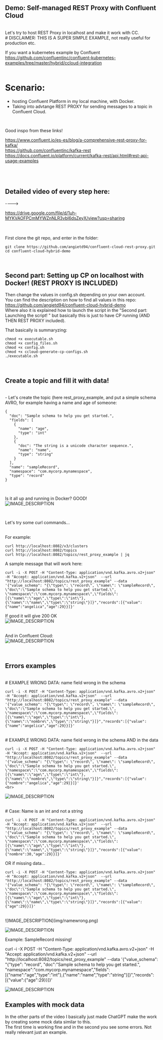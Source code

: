 ## Demo: Self-managed REST Proxy with Confluent Cloud
<br>
Let's try to host REST Proxy in localhost and make it work with CC.
<br>
# DISCLAIMER: THIS IS A SUPER SIMPLE EXAMPLE, not really useful for production etc. <br>

If you want a kubernetes example by Confluent <br>
https://github.com/confluentinc/confluent-kubernetes-examples/tree/master/hybrid/ccloud-integration
<br>
<br>
# Scenario: <br>
- hosting Confluent Platform in my local machine, with Docker. <br>
- Taking into advtange REST PROXY for sending messages to a topic in Confluent Cloud.
<br>

Good inspo from these links! <br>

https://www.confluent.io/es-es/blog/a-comprehensive-rest-proxy-for-kafka/ <br>
https://github.com/confluentinc/kafka-rest <br>
https://docs.confluent.io/platform/current/kafka-rest/api.html#rest-api-usage-examples <br>
<br>                    
<br>
## Detailed video of every step here:<br>
----> 

https://drive.google.com/file/d/1uh-MYKVAOFPCmMYWZnNLR3vbl6dsZeyX/view?usp=sharing

<br>

<br>
First clone the git repo, and enter in the folder:

```
git clone https://github.com/angietd94/confluent-cloud-rest-proxy.git
cd confluent-cloud-hybrid-demo

```

<br>

##  Second part: Setting up CP on localhost with Docker! (REST PROXY IS INCLUDED) <br>

Then change the values in config.sh depending on your own account. <br>
You can find the description on how to find all values in this repo: <br>
https://github.com/angietd94/confluent-cloud-hybrid-demo <br>
Where also it is explained how to launch the script in the "Second part: Launching the script! " but basically this is just to have CP running (AND THEN REST PROXY included).

That basically is summaryzing: <br>
```
chmod +x executable.sh 
chmod +x config_files.sh
chmod +x config.sh
chmod +x ccloud-generate-cp-configs.sh
./executable.sh
```
<br>



##  Create a topic and fill it with data!  <br>

<br>
- Let's create the topic (here rest_proxy_example, and put a simple schema AVRO, for example having a name and age of someone:
<br>

```
{
  "doc": "Sample schema to help you get started.",
  "fields": [
    {
      "name": "age",
      "type": "int"
    },
    {
      "doc": "The string is a unicode character sequence.",
      "name": "name",
      "type": "string"
    }
  ],
  "name": "sampleRecord",
  "namespace": "com.mycorp.mynamespace",
  "type": "record"
}
```

<br>

Is it all up and running in Docker? GOOD! <br>
![IMAGE_DESCRIPTION](img/docker.png)<br>


<br>

Let's try some curl commands...

<br>
For example: <br>

```
curl http://localhost:8082/v3/clusters
curl http://localhost:8082/topics
curl http://localhost:8082/topics/rest_proxy_example | jq
```

A sample message that will work here: <br>

```
curl -i -X POST -H "Content-Type: application/vnd.kafka.avro.v2+json" -H "Accept: application/vnd.kafka.v2+json"  --url "http://localhost:8082/topics/rest_proxy_example" --data '{"value_schema": "{\"type\": \"record\", \"name\": \"sampleRecord\", \"doc\":\"Sample schema to help you get started.\", \"namespace\":\"com.mycorp.mynamespace\",\"fields\":[{\"name\":\"age\",\"type\":\"int\"},{\"name\":\"name\",\"type\":\"string\"}]}","records":[{"value":{"name":"angelica","age":29}}]}' 
```


If good it will give 200 OK<br>
![IMAGE_DESCRIPTION](img/messageok.png)<br>

<br> And in Confluent Cloud: <br>
![IMAGE_DESCRIPTION](img/ccok.png)<br>


<br>

## Errors examples
<br>
# EXAMPLE WRONG DATA: name field wrong in the schema <br>

```
curl -i -X POST -H "Content-Type: application/vnd.kafka.avro.v2+json" -H "Accept: application/vnd.kafka.v2+json"  --url "http://localhost:8082/topics/rest_proxy_example" --data '{"value_schema": "{\"type\": \"record\", \"name\": \"sampleRecord\", \"doc\":\"Sample schema to help you get started.\", \"namespace\":\"com.mycorp.mynamespace\",\"fields\":[{\"name\":\"age\",\"type\":\"int\"},{\"name\":\"nombre\",\"type\":\"string\"}]}","records":[{"value":{"name":"angelica","age":29}}]}' 
```

<br>
# EXAMPLE WRONG DATA: name field wrong in the schema AND in the data  <br>

```
curl -i -X POST -H "Content-Type: application/vnd.kafka.avro.v2+json" -H "Accept: application/vnd.kafka.v2+json"  --url "http://localhost:8082/topics/rest_proxy_example" --data '{"value_schema": "{\"type\": \"record\", \"name\": \"sampleRecord\", \"doc\":\"Sample schema to help you get started.\", \"namespace\":\"com.mycorp.mynamespace\",\"fields\":[{\"name\":\"age\",\"type\":\"int\"},{\"name\":\"nombre\",\"type\":\"string\"}]}","records":[{"value":{"nombre":"angelica","age":29}}]}' 
<br>
```


![IMAGE_DESCRIPTION](img/error1.png)<br>

<br>
# Case: Name is an int and not a string

<br>

```
curl -i -X POST -H "Content-Type: application/vnd.kafka.avro.v2+json" -H "Accept: application/vnd.kafka.v2+json"  --url "http://localhost:8082/topics/rest_proxy_example" --data '{"value_schema": "{\"type\": \"record\", \"name\": \"sampleRecord\", \"doc\":\"Sample schema to help you get started.\", \"namespace\":\"com.mycorp.mynamespace\",\"fields\":[{\"name\":\"age\",\"type\":\"int\"},{\"name\":\"name\",\"type\":\"string\"}]}","records":[{"value":{"nombre":30,"age":29}}]}' 

```


OR if missing data...

```
curl -i -X POST -H "Content-Type: application/vnd.kafka.avro.v2+json" -H "Accept: application/vnd.kafka.v2+json"  --url "http://localhost:8082/topics/rest_proxy_example" --data '{"value_schema": "{\"type\": \"record\", \"name\": \"sampleRecord\", \"doc\":\"Sample schema to help you get started.\", \"namespace\":\"com.mycorp.mynamespace\",\"fields\":[{\"name\":\"age\",\"type\":\"int\"},{\"name\":\"name\",\"type\":\"string\"}]}","records":[{"value":{"age":29}}]}' 
```


<br>
![IMAGE_DESCRIPTION](img/namewrong.png)<br>

![IMAGE_DESCRIPTION](img/missingdata.png)<br>


Example: SampleRecord missing!

curl -i -X POST -H "Content-Type: application/vnd.kafka.avro.v2+json" -H "Accept: application/vnd.kafka.v2+json"  --url "http://localhost:8082/topics/rest_proxy_example" --data '{"value_schema": "{\"type\": \"record\", \"doc\":\"Sample schema to help you get started.\", \"namespace\":\"com.mycorp.mynamespace\",\"fields\":[{\"name\":\"age\",\"type\":\"int\"},{\"name\":\"name\",\"type\":\"string\"}]}","records":[{"value":{"age":29}}]}' 

![IMAGE_DESCRIPTION](img/samplerecordmissing.png)<br>



## Examples with mock data

In the other parts of the video I basically just made ChatGPT make the work by creating some mock data similar to this. <br>
The first time is working fine and in the second you see some errors. Not really relevant just an example.
<br>

